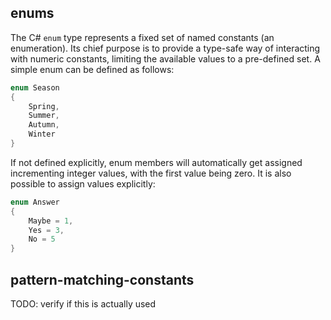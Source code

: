 ## enums

The C# `enum` type represents a fixed set of named constants (an enumeration). Its chief purpose is to provide a type-safe way of interacting with numeric constants, limiting the available values to a pre-defined set. A simple enum can be defined as follows:

```csharp
enum Season
{
    Spring,
    Summer,
    Autumn,
    Winter
}
```

If not defined explicitly, enum members will automatically get assigned incrementing integer values, with the first value being zero. It is also possible to assign values explicitly:

```csharp
enum Answer
{
    Maybe = 1,
    Yes = 3,
    No = 5
}
```

## pattern-matching-constants

TODO: verify if this is actually used
